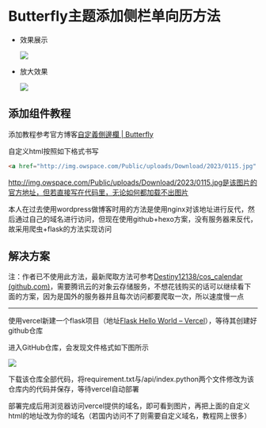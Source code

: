 # Butterfly主题添加侧栏单向历方法

* 效果展示

  ![](C:\Users\19852\Desktop\README.assets\image-20230115114255033.png)

* 放大效果

  ![](C:\Users\19852\Desktop\README.assets\image-20230115114317368.png)

  

## 添加组件教程

添加教程参考官方博客[自定義側邊欄 | Butterfly](https://butterfly.js.org/posts/ea33ab97/)

自定义html按照如下格式书写

```html
<a href="http://img.owspace.com/Public/uploads/Download/2023/0115.jpg" data-fancybox="gallery" data-caption="" data-thumb="http://img.owspace.com/Public/uploads/Download/2023/0115.jpg"><img class="image ows-calendar" src="http://img.owspace.com/Public/uploads/Download/2023/0115.jpg"></a>
```

http://img.owspace.com/Public/uploads/Download/2023/0115.jpg是该图片的官方地址，但若直接写在代码里，无论如何都加载不出图片

本人在过去使用wordpress做博客时用的方法是使用nginx对该地址进行反代，然后通过自己的域名进行访问，但现在使用github+hexo方案，没有服务器来反代，故采用爬虫+flask的方法实现访问

##  解决方案

注：作者已不使用此方法，最新爬取方法可参考[Destiny12138/cos_calendar (github.com)](https://github.com/Destiny12138/cos_calendar)，需要腾讯云的对象云存储服务，不想花钱购买的话可以继续看下面的方案，因为是国外的服务器并且每次访问都要爬取一次，所以速度慢一点

***

使用vercel新建一个flask项目（地址[Flask Hello World – Vercel](https://vercel.com/templates/python/flask-hello-world)），等待其创建好github仓库

进入GitHub仓库，会发现文件格式如下图所示

![](C:\Users\19852\Desktop\README.assets\image-20230115115212756.png)

下载该仓库全部代码，将requirement.txt与/api/index.python两个文件修改为该仓库内的代码并保存，等待vercel自动部署

部署完成后用浏览器访问vercel提供的域名，即可看到图片，再把上面的自定义html的地址改为你的域名（若国内访问不了则需要自定义域名，教程网上很多）
